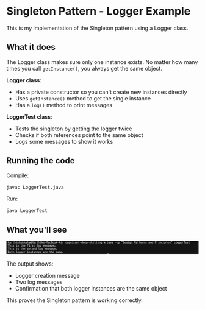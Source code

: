 # Singleton Pattern - Logger Example

This is my implementation of the Singleton pattern using a Logger class.

## What it does

The Logger class makes sure only one instance exists. No matter how many times you call `getInstance()`, you always get the same object.

**Logger class**: 
- Has a private constructor so you can't create new instances directly
- Uses `getInstance()` method to get the single instance
- Has a `log()` method to print messages

**LoggerTest class**: 
- Tests the singleton by getting the logger twice
- Checks if both references point to the same object
- Logs some messages to show it works

## Running the code

Compile:
```sh
javac LoggerTest.java
```

Run:
```sh
java LoggerTest
```

## What you'll see

![Example Output](output.png)

The output shows:
- Logger creation message
- Two log messages
- Confirmation that both logger instances are the same object

This proves the Singleton pattern is working correctly.

